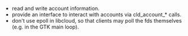 - read and write account information.
- provide an interface to interact with accounts via cld_account_* calls.
- don't use epoll in libcloud, so that clients may poll the fds themselves (e.g. in the GTK main loop).